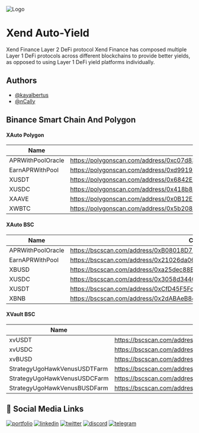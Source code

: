 
![Logo](https://xend.finance/assets-2/logo.svg)


# Xend Auto-Yield


Xend Finance Layer 2 DeFi protocol
Xend Finance has composed multiple Layer 1 DeFi protocols across different blockchains to provide better yields, as opposed to using Layer 1 DeFi yield platforms individually.

## Authors

- [@kayalbertus](https://github.com/KayAlbertus)
- [@nCally](https://github.com/nCally)


## Binance Smart Chain And Polygon


#### XAuto Polygon
Name | Contract
--- | ---
APRWithPoolOracle | https://polygonscan.com/address/0xc07d830229C34a3BD97dd95C9BB079117197B548#code
EarnAPRWithPool | https://polygonscan.com/address/0xd991924b2b01f07c2e2491d7a61e0d1e9633d852#code
XUSDT | https://polygonscan.com/address/0x6842E453ad9e7847a566876B8A2967FE9d155485#code
XUSDC | https://polygonscan.com/address/0x418b8D697e72B90cBdF5Cb58015384b9016794F9#code
XAAVE | https://polygonscan.com/address/0x0B12E60084816ed83c519a1fFd01022d5A50fcaC#readContract
XWBTC | https://polygonscan.com/address/0x5b208c6Ed9c95907DC7E1Ef34F0Cac52dd22b9dc#code




#### XAuto BSC

Name | Contract
--- | ---
APRWithPoolOracle | https://bscscan.com/address/0xB08018D77D4ec4087AA0A807967eb19dDb649429#code
EarnAPRWithPool | https://bscscan.com/address/0x21026da06d8979982D325Fd3321bdcf439cC3bD8#code
XBUSD | https://bscscan.com/address/0xa25dec88B81a94Ca951f3a4ff4AAbC32B3759E6C#code
XUSDC | https://bscscan.com/address/0x3058d344C8F845754F0C356881772788c128eA22#code
XUSDT | https://bscscan.com/address/0xCfD45F5Fc42aFc63Fa9fcBfc21E640A00c5B7Ba3#code
XBNB | https://bscscan.com/address/0x2dABAeB84cACFEF30e95896301CEF65cb24b3176#code




#### XVault BSC

Name | Contract
--- | ---
xvUSDT | https://bscscan.com/address/0x40f3f93795dA825c5DD353e3850685ed8fFe3b55#code 
xvUSDC | https://bscscan.com/address/0xe9629a6dcaaB278aAFDEf20cd85e94B7Bb93990c#code
xvBUSD | https://bscscan.com/address/0xEef340100b77b1574147A30D11B2bD76b26eD19C#code
StrategyUgoHawkVenusUSDTFarm | https://bscscan.com/address/0x9Ba4A8C5CE226A1daC42B9D2ba5bFe62eF545Fc9#code
StrategyUgoHawkVenusUSDCFarm | https://bscscan.com/address/0x998d139B7e9Ce5e98741aD75305fE6f2D81Aa2D9#code
StrategyUgoHawkVenusBUSDFarm | https://bscscan.com/address/0x7D6E27AbAd389F09535ba4c15719f5f16DBDc3Fc#code




## 🔗 Social Media Links
[![portfolio](https://img.shields.io/badge/github-0A66C2?style=for-the-badge&logo=github&logoColor=white)](https://github.com/xendfinance)
[![linkedin](https://img.shields.io/badge/linkedin-0A66C2?style=for-the-badge&logo=linkedin&logoColor=white)](https://www.linkedin.com/company/xend-finance/mycompany/)
[![twitter](https://img.shields.io/badge/twitter-1DA1F2?style=for-the-badge&logo=twitter&logoColor=white)](https://twitter.com/xendfinance)
[![discord](https://img.shields.io/badge/discord-0A66C2?style=for-the-badge&logo=discord&logoColor=white)](https://discord.gg/QPH2M3nbku)
[![telegram](https://img.shields.io/badge/telegram-0A66C2?style=for-the-badge&logo=telegram&logoColor=white)](https://t.me/xendFinance)



